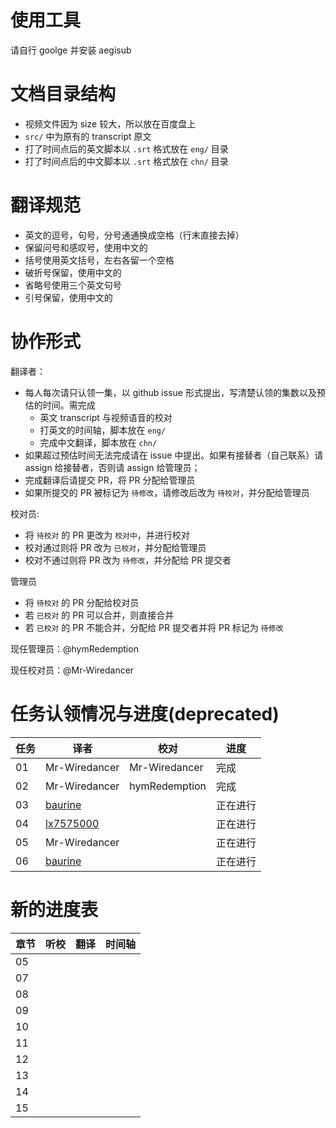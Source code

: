 # 使用工具
请自行 goolge 并安装 aegisub

# 文档目录结构

* 视频文件因为 size 较大，所以放在百度盘上
* `src/` 中为原有的 transcript 原文
* 打了时间点后的英文脚本以 `.srt` 格式放在 `eng/` 目录
* 打了时间点后的中文脚本以 `.srt` 格式放在 `chn/` 目录

# 翻译规范
* 英文的逗号，句号，分号通通换成空格（行末直接去掉）
* 保留问号和感叹号，使用中文的
* 括号使用英文括号，左右各留一个空格
* 破折号保留，使用中文的
* 省略号使用三个英文句号
* 引号保留，使用中文的

# 协作形式

翻译者：

* 每人每次请只认领一集，以 github issue 形式提出，写清楚认领的集数以及预估的时间。需完成
  * 英文 transcript 与视频语音的校对
  * 打英文的时间轴，脚本放在 `eng/`
  * 完成中文翻译，脚本放在 `chn/`
* 如果超过预估时间无法完成请在 issue 中提出。如果有接替者（自己联系）请 assign 给接替者，否则请 assign 给管理员；
* 完成翻译后请提交 PR，将 PR 分配给管理员
* 如果所提交的 PR 被标记为 `待修改`，请修改后改为 `待校对`，并分配给管理员

校对员:
* 将 `待校对` 的 PR 更改为 `校对中`，并进行校对
* 校对通过则将 PR 改为 `已校对`，并分配给管理员
* 校对不通过则将 PR 改为 `待修改`，并分配给 PR 提交者

管理员
* 将 `待校对` 的 PR 分配给校对员
* 若 `已校对` 的 PR 可以合并，则直接合并
* 若 `已校对` 的 PR 不能合并，分配给 PR 提交者并将 PR 标记为 `待修改`


现任管理员：@hymRedemption

现任校对员：@Mr-Wiredancer

# 任务认领情况与进度(deprecated)
任务 | 译者 | 校对 | 进度
---- | ---- | ---- | ---
01 | Mr-Wiredancer | Mr-Wiredancer | 完成
02 | Mr-Wiredancer | hymRedemption  | 完成
03 | [baurine](https://github.com/baurine) | | 正在进行
04 | [lx7575000](https://github.com/lx7575000)| | 正在进行
05 | Mr-Wiredancer | | 正在进行
06 | [baurine](https://github.com/baurine) | | 正在进行

# 新的进度表
章节 | 听校 | 翻译 | 时间轴 |
---- | ---- | ---- | ---- |
05 | | | 
07 | | | 
08 | | | 
09 | | | 
10 | | | 
11 | | | 
12 | | | 
13 | | | 
14 | | | 
15 | | | 
